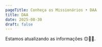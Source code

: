 ```yaml
---
pageTitle: Conheça os Missionários • DAA
title: DAA
date: 2025-08-30
draft: false
---
```

Estamos atualizando as informações 😊🙏🏽.
